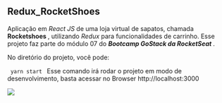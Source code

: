 ## Redux_RocketShoes

Aplicação em <i> React JS </i> de uma loja virtual de sapatos, chamada <strong> Rocketshoes </strong>, utilizando <i> Redux </i> para funcionalidades de carrinho.
Esse projeto faz parte do módulo 07 do <b><em>Bootcamp GoStack da RocketSeat </b></em>.

No diretório do projeto, você pode:

<code> yarn start </code>
Esse comando irá rodar o projeto em modo de desenvolvimento, basta acessar no Browser http://localhost:3000

<img src="https://user-images.githubusercontent.com/35263018/74761658-6859e200-524a-11ea-92e6-1cff5af30b2c.png" />
